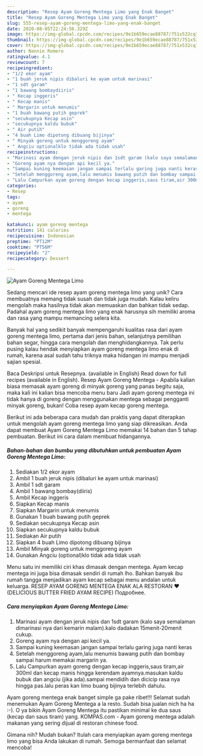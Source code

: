 ```yaml
---
description: "Resep Ayam Goreng Mentega Limo yang Enak Banget"
title: "Resep Ayam Goreng Mentega Limo yang Enak Banget"
slug: 555-resep-ayam-goreng-mentega-limo-yang-enak-banget
date: 2020-08-05T22:24:56.329Z
image: https://img-global.cpcdn.com/recipes/9e1b659ecae88787/751x532cq70/ayam-goreng-mentega-limo-foto-resep-utama.jpg
thumbnail: https://img-global.cpcdn.com/recipes/9e1b659ecae88787/751x532cq70/ayam-goreng-mentega-limo-foto-resep-utama.jpg
cover: https://img-global.cpcdn.com/recipes/9e1b659ecae88787/751x532cq70/ayam-goreng-mentega-limo-foto-resep-utama.jpg
author: Nannie Romero
ratingvalue: 4.1
reviewcount: 7
recipeingredient:
- "1/2 ekor ayam"
- "1 buah jeruk nipis dibaluri ke ayam untuk marinasi"
- "1 sdt garam"
- "1 bawang bombaydiiris"
- " Kecap inggeris"
- " Kecap manis"
- " Margarin untuk menumis"
- "1 buah bawang putih geprek"
- "secukupnya Kecap asin"
- "secukupnya kaldu bubuk"
- " Air putih"
- "4 buah Limo dipotong dibuang bijinya"
- " Minyak goreng untuk menggoreng ayam"
- " Angciu optionalklo tidak ada tidak usah"
recipeinstructions:
- "Marinasi ayam dengan jeruk nipis dan 1sdt garam (kalo saya semalaman dimarinasi nya dari kemarin malam).kalo dadakan 15menit-20menit cukup."
- "Goreng ayam nya dengan api kecil ya."
- "Sampai kuning keemasan jangan sampai terlalu garing juga nanti keras"
- "Setelah menggoreng ayam,lalu menumis bawang putih dan bombay sampai harum memakai margarin ya."
- "Lalu Campurkan ayam goreng dengan kecap inggeris,saus tiram,air 300ml dan kecap manis hingga kerendam ayamnya.masukan kaldu bubuk dan angciu (jika ada).sampai mendidih dan dicicip rasa nya hingga pas.lalu peras kan limo buang bijinya terlebih dahulu."
categories:
- Resep
tags:
- ayam
- goreng
- mentega

katakunci: ayam goreng mentega 
nutrition: 141 calories
recipecuisine: Indonesian
preptime: "PT12M"
cooktime: "PT56M"
recipeyield: "2"
recipecategory: Dessert

---
```



![Ayam Goreng Mentega Limo](https://img-global.cpcdn.com/recipes/9e1b659ecae88787/751x532cq70/ayam-goreng-mentega-limo-foto-resep-utama.jpg)

Sedang mencari ide resep ayam goreng mentega limo yang unik? Cara membuatnya memang tidak susah dan tidak juga mudah. Kalau keliru mengolah maka hasilnya tidak akan memuaskan dan bahkan tidak sedap. Padahal ayam goreng mentega limo yang enak harusnya sih memiliki aroma dan rasa yang mampu memancing selera kita.

Banyak hal yang sedikit banyak mempengaruhi kualitas rasa dari ayam goreng mentega limo, pertama dari jenis bahan, selanjutnya pemilihan bahan segar, hingga cara mengolah dan menghidangkannya. Tak perlu pusing kalau hendak menyiapkan ayam goreng mentega limo enak di rumah, karena asal sudah tahu triknya maka hidangan ini mampu menjadi sajian spesial.

Baca Deskripsi untuk Resepnya. (available in English) Read down for full recipes (available in English). Resep Ayam Goreng Mentega - Apabila kalian biasa memasak ayam goreng di minyak goreng yang panas begitu saja, maka kali ini kalian bisa mencoba menu baru Jadi ayam goreng mentega ini tidak hanya di goreng dengan menggunakan mentega sebagai pengganti minyak goreng, bukan! Coba resep ayam kecap goreng mentega.


Berikut ini ada beberapa cara mudah dan praktis yang dapat diterapkan untuk mengolah ayam goreng mentega limo yang siap dikreasikan. Anda dapat membuat Ayam Goreng Mentega Limo memakai 14 bahan dan 5 tahap pembuatan. Berikut ini cara dalam membuat hidangannya.

<!--inarticleads1-->

##### Bahan-bahan dan bumbu yang dibutuhkan untuk pembuatan Ayam Goreng Mentega Limo:

1. Sediakan 1/2 ekor ayam
1. Ambil 1 buah jeruk nipis (dibaluri ke ayam untuk marinasi)
1. Ambil 1 sdt garam
1. Ambil 1 bawang bombay(diiris)
1. Ambil  Kecap inggeris
1. Siapkan  Kecap manis
1. Siapkan  Margarin untuk menumis
1. Gunakan 1 buah bawang putih geprek
1. Sediakan secukupnya Kecap asin
1. Siapkan secukupnya kaldu bubuk
1. Sediakan  Air putih
1. Siapkan 4 buah Limo dipotong dibuang bijinya
1. Ambil  Minyak goreng untuk menggoreng ayam
1. Gunakan  Angciu (optional)klo tidak ada tidak usah


Menu satu ini memiliki ciri khas dimasak dengan mentega. Ayam kecap mentega ini juga bisa dimasak sendiri di rumah lho. Bahkan banyak ibu rumah tangga menjadikan ayam kecap sebagai menu andalan untuk keluarga. RESEP AYAM GORENG MENTEGA ENAK ALA RESTORAN ❤️ (DELICIOUS BUTTER FRIED AYAM RECIPE) Подробнее. 

<!--inarticleads2-->

##### Cara menyiapkan Ayam Goreng Mentega Limo:

1. Marinasi ayam dengan jeruk nipis dan 1sdt garam (kalo saya semalaman dimarinasi nya dari kemarin malam).kalo dadakan 15menit-20menit cukup.
1. Goreng ayam nya dengan api kecil ya.
1. Sampai kuning keemasan jangan sampai terlalu garing juga nanti keras
1. Setelah menggoreng ayam,lalu menumis bawang putih dan bombay sampai harum memakai margarin ya.
1. Lalu Campurkan ayam goreng dengan kecap inggeris,saus tiram,air 300ml dan kecap manis hingga kerendam ayamnya.masukan kaldu bubuk dan angciu (jika ada).sampai mendidih dan dicicip rasa nya hingga pas.lalu peras kan limo buang bijinya terlebih dahulu.


Ayam goreng mentega enak banget simple ga pake ribet!!! Selamat sudah menemukan Ayam Goreng Mentega a la resto. Sudah bisa jualan nich ha ha :-). O ya bikin Ayam Goreng Mentega itu pastikan minimal ke dua saus (kecap dan saus tiram) yang. KOMPAS.com - Ayam goreng mentega adalah makanan yang sering dijual di restoran chinese food. 

Gimana nih? Mudah bukan? Itulah cara menyiapkan ayam goreng mentega limo yang bisa Anda lakukan di rumah. Semoga bermanfaat dan selamat mencoba!
